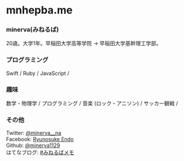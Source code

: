 # mnhepba.me

### minerva(みねるば)

20歳。大学1年。早稲田大学高等学院 -> 早稲田大学基幹理工学部。

### プログラミング

Swift / Ruby / JavaScript /

### 趣味

数学・物理学 / プログラミング / 音楽 (ロック・アニソン) / サッカー観戦 /

### その他

Twitter: [@minerva__na](https://twitter.com/minerva__na)  
Facebook: [Ryunosuke Endo](https://www.facebook.com/Minerva1129)  
Github: [@minerva1129](https://github.com/minerva1129)  
はてなブログ: [#みねるばメモ](http://minerva1129.hatenablog.com)
